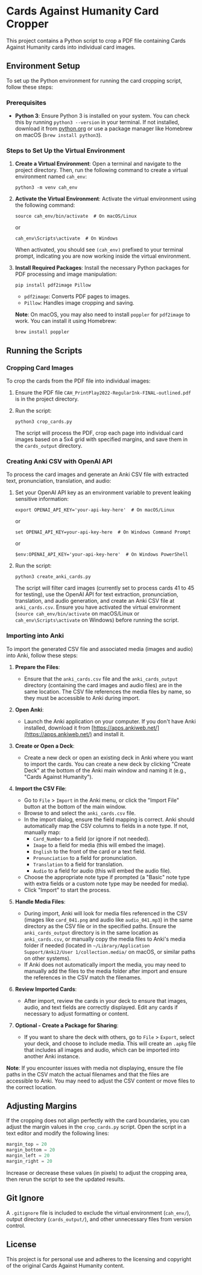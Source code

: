 # Cards Against Humanity Card Cropper

This project contains a Python script to crop a PDF file containing Cards Against Humanity cards into individual card images.

## Environment Setup

To set up the Python environment for running the card cropping script, follow these steps:

### Prerequisites

- **Python 3**: Ensure Python 3 is installed on your system. You can check this by running `python3 --version` in your terminal. If not installed, download it from [python.org](https://www.python.org/downloads/) or use a package manager like Homebrew on macOS (`brew install python3`).

### Steps to Set Up the Virtual Environment

1. **Create a Virtual Environment**:
   Open a terminal and navigate to the project directory. Then, run the following command to create a virtual environment named `cah_env`:
   ```
   python3 -m venv cah_env
   ```

2. **Activate the Virtual Environment**:
   Activate the virtual environment using the following command:
   ```
   source cah_env/bin/activate  # On macOS/Linux
   ```
   or
   ```
   cah_env\Scripts\activate  # On Windows
   ```

   When activated, you should see `(cah_env)` prefixed to your terminal prompt, indicating you are now working inside the virtual environment.

3. **Install Required Packages**:
   Install the necessary Python packages for PDF processing and image manipulation:
   ```
   pip install pdf2image Pillow
   ```

   - `pdf2image`: Converts PDF pages to images.
   - `Pillow`: Handles image cropping and saving.

   **Note**: On macOS, you may also need to install `poppler` for `pdf2image` to work. You can install it using Homebrew:
   ```
   brew install poppler
   ```

## Running the Scripts

### Cropping Card Images

To crop the cards from the PDF file into individual images:

1. Ensure the PDF file `CAH_PrintPlay2022-RegularInk-FINAL-outlined.pdf` is in the project directory.
2. Run the script:
   ```
   python3 crop_cards.py
   ```

   The script will process the PDF, crop each page into individual card images based on a 5x4 grid with specified margins, and save them in the `cards_output` directory.

### Creating Anki CSV with OpenAI API

To process the card images and generate an Anki CSV file with extracted text, pronunciation, translation, and audio:

1. Set your OpenAI API key as an environment variable to prevent leaking sensitive information:
   ```
   export OPENAI_API_KEY='your-api-key-here'  # On macOS/Linux
   ```
   or
   ```
   set OPENAI_API_KEY=your-api-key-here  # On Windows Command Prompt
   ```
   or
   ```
   $env:OPENAI_API_KEY='your-api-key-here'  # On Windows PowerShell
   ```

2. Run the script:
   ```
   python3 create_anki_cards.py
   ```

   The script will filter card images (currently set to process cards 41 to 45 for testing), use the OpenAI API for text extraction, pronunciation, translation, and audio generation, and create an Anki CSV file at `anki_cards.csv`. Ensure you have activated the virtual environment (`source cah_env/bin/activate` on macOS/Linux or `cah_env\Scripts\activate` on Windows) before running the script.

### Importing into Anki

To import the generated CSV file and associated media (images and audio) into Anki, follow these steps:

1. **Prepare the Files**:
   - Ensure that the `anki_cards.csv` file and the `anki_cards_output` directory (containing the card images and audio files) are in the same location. The CSV file references the media files by name, so they must be accessible to Anki during import.

2. **Open Anki**:
   - Launch the Anki application on your computer. If you don't have Anki installed, download it from [https://apps.ankiweb.net/](https://apps.ankiweb.net/) and install it.

3. **Create or Open a Deck**:
   - Create a new deck or open an existing deck in Anki where you want to import the cards. You can create a new deck by clicking "Create Deck" at the bottom of the Anki main window and naming it (e.g., "Cards Against Humanity").

4. **Import the CSV File**:
   - Go to `File` > `Import` in the Anki menu, or click the "Import File" button at the bottom of the main window.
   - Browse to and select the `anki_cards.csv` file.
   - In the import dialog, ensure the field mapping is correct. Anki should automatically map the CSV columns to fields in a note type. If not, manually map:
     - `Card_Number` to a field (or ignore if not needed).
     - `Image` to a field for media (this will embed the image).
     - `English` to the front of the card or a text field.
     - `Pronunciation` to a field for pronunciation.
     - `Translation` to a field for translation.
     - `Audio` to a field for audio (this will embed the audio file).
   - Choose the appropriate note type if prompted (a "Basic" note type with extra fields or a custom note type may be needed for media).
   - Click "Import" to start the process.

5. **Handle Media Files**:
   - During import, Anki will look for media files referenced in the CSV (images like `card_041.png` and audio like `audio_041.mp3`) in the same directory as the CSV file or in the specified paths. Ensure the `anki_cards_output` directory is in the same location as `anki_cards.csv`, or manually copy the media files to Anki's media folder if needed (located in `~/Library/Application Support/Anki2/User 1/collection.media/` on macOS, or similar paths on other systems).
   - If Anki does not automatically import the media, you may need to manually add the files to the media folder after import and ensure the references in the CSV match the filenames.

6. **Review Imported Cards**:
   - After import, review the cards in your deck to ensure that images, audio, and text fields are correctly displayed. Edit any cards if necessary to adjust formatting or content.

7. **Optional - Create a Package for Sharing**:
   - If you want to share the deck with others, go to `File` > `Export`, select your deck, and choose to include media. This will create an `.apkg` file that includes all images and audio, which can be imported into another Anki instance.

**Note**: If you encounter issues with media not displaying, ensure the file paths in the CSV match the actual filenames and that the files are accessible to Anki. You may need to adjust the CSV content or move files to the correct location.

## Adjusting Margins

If the cropping does not align perfectly with the card boundaries, you can adjust the margin values in the `crop_cards.py` script. Open the script in a text editor and modify the following lines:

```python
margin_top = 20
margin_bottom = 20
margin_left = 20
margin_right = 20
```

Increase or decrease these values (in pixels) to adjust the cropping area, then rerun the script to see the updated results.

## Git Ignore

A `.gitignore` file is included to exclude the virtual environment (`cah_env/`), output directory (`cards_output/`), and other unnecessary files from version control.

## License

This project is for personal use and adheres to the licensing and copyright of the original Cards Against Humanity content.
